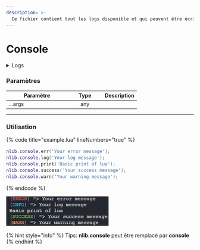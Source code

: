 ```yaml
---
description: >-
  Ce fichier contient tout les logs disponible et qui peuvent être écrit dans la console.
---
```


# Console

<details>
  <summary>Logs</summary>

  Ajoutée en **v0.1.0**
</details>

### Paramètres

<table>
  <thead>
    <tr>
      <th width="151" align="center">Paramètre</th>
      <th width="79" align="center">Type</th>
      <th align="center">Description</th>
    </tr>
  </thead>
  <tbody>
    <tr>
      <td>...args</td>
      <td align="center">any</td>
      <td></td>
    </tr>
  </tbody>
</table>

---

### Utilisation

{% code title="example.lua" lineNumbers="true" %}
```lua
nlib.console.err('Your error message');
nlib.console.log('Your log message');
nlib.console.print('Basic print of lua');
nlib.console.success('Your success message');
nlib.console.warn('Your warning message');
```
{% endcode %}

![console-prints](../../assets/snippets/console-prints.png)

{% hint style="info" %}
Tips: **nlib.console** peut être remplacé par **console**
{% endhint %}